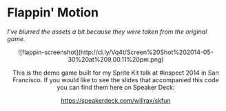 # Flappin' Motion

*I've blurred the assets a bit because they were taken from the original game.*

<center> ![flappin-screenshot](http://cl.ly/Vq4t/Screen%20Shot%202014-05-30%20at%209.00.11%20pm.png) <center>

This is the demo game built for my Sprite Kit talk at #inspect 2014 in San Francisco. If you would like to see the slides that accompanied this code you can find them here on Speaker Deck:

https://speakerdeck.com/willrax/skfun
